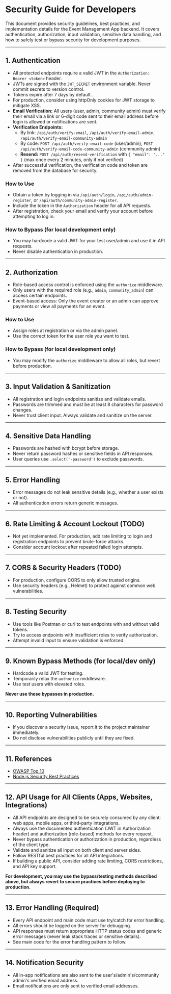 # Security Guide for Developers

This document provides security guidelines, best practices, and implementation details for the Event Management App backend. It covers authentication, authorization, input validation, sensitive data handling, and how to safely test or bypass security for development purposes.

---

## 1. Authentication
- All protected endpoints require a valid JWT in the `Authorization: Bearer <token>` header.
- JWTs are signed with the `JWT_SECRET` environment variable. Never commit secrets to version control.
- Tokens expire after 7 days by default.
- For production, consider using httpOnly cookies for JWT storage to mitigate XSS.
- **Email Verification:** All users (user, admin, community admin) must verify their email via a link or 6-digit code sent to their email address before login is allowed or notifications are sent.
- **Verification Endpoints:**
  - By link: `/api/auth/verify-email`, `/api/auth/verify-email-admin`, `/api/auth/verify-email-community-admin`
  - By code: `POST /api/auth/verify-email-code` (user/admin), `POST /api/auth/verify-email-code-community-admin` (community admin)
  - **Resend:** `POST /api/auth/resend-verification` with `{ "email": "..." }` (max once every 2 minutes, only if not verified)
- After successful verification, the verification code and token are removed from the database for security.

### How to Use
- Obtain a token by logging in via `/api/auth/login`, `/api/auth/admin-register`, or `/api/auth/community-admin-register`.
- Include the token in the `Authorization` header for all API requests.
- After registration, check your email and verify your account before attempting to log in.

### How to Bypass (for local development only)
- You may hardcode a valid JWT for your test user/admin and use it in API requests.
- Never disable authentication in production.

---

## 2. Authorization
- Role-based access control is enforced using the `authorize` middleware.
- Only users with the required role (e.g., `admin`, `community_admin`) can access certain endpoints.
- Event-based access: Only the event creator or an admin can approve payments or view all payments for an event.

### How to Use
- Assign roles at registration or via the admin panel.
- Use the correct token for the user role you want to test.

### How to Bypass (for local development only)
- You may modify the `authorize` middleware to allow all roles, but revert before production.

---

## 3. Input Validation & Sanitization
- All registration and login endpoints sanitize and validate emails.
- Passwords are trimmed and must be at least 8 characters for password changes.
- Never trust client input. Always validate and sanitize on the server.

---

## 4. Sensitive Data Handling
- Passwords are hashed with bcrypt before storage.
- Never return password hashes or sensitive fields in API responses.
- User queries use `.select('-password')` to exclude passwords.

---

## 5. Error Handling
- Error messages do not leak sensitive details (e.g., whether a user exists or not).
- All authentication errors return generic messages.

---

## 6. Rate Limiting & Account Lockout (TODO)
- Not yet implemented. For production, add rate limiting to login and registration endpoints to prevent brute-force attacks.
- Consider account lockout after repeated failed login attempts.

---

## 7. CORS & Security Headers (TODO)
- For production, configure CORS to only allow trusted origins.
- Use security headers (e.g., Helmet) to protect against common web vulnerabilities.

---

## 8. Testing Security
- Use tools like Postman or curl to test endpoints with and without valid tokens.
- Try to access endpoints with insufficient roles to verify authorization.
- Attempt invalid input to ensure validation is enforced.

---

## 9. Known Bypass Methods (for local/dev only)
- Hardcode a valid JWT for testing.
- Temporarily relax the `authorize` middleware.
- Use test users with elevated roles.

**Never use these bypasses in production.**

---

## 10. Reporting Vulnerabilities
- If you discover a security issue, report it to the project maintainer immediately.
- Do not disclose vulnerabilities publicly until they are fixed.

---

## 11. References
- [OWASP Top 10](https://owasp.org/www-project-top-ten/)
- [Node.js Security Best Practices](https://cheatsheetseries.owasp.org/cheatsheets/Nodejs_Security_Cheat_Sheet.html)

---

## 12. API Usage for All Clients (Apps, Websites, Integrations)
- All API endpoints are designed to be securely consumed by any client: web apps, mobile apps, or third-party integrations.
- Always use the documented authentication (JWT in Authorization header) and authorization (role-based) methods for every request.
- Never bypass authentication or authorization in production, regardless of the client type.
- Validate and sanitize all input on both client and server sides.
- Follow RESTful best practices for all API integrations.
- If building a public API, consider adding rate limiting, CORS restrictions, and API key support.

**For development, you may use the bypass/testing methods described above, but always revert to secure practices before deploying to production.**

---

## 13. Error Handling (Required)
- Every API endpoint and main code must use try/catch for error handling.
- All errors should be logged on the server for debugging.
- API responses must return appropriate HTTP status codes and generic error messages (never leak stack traces or sensitive details).
- See main code for the error handling pattern to follow.

---

## 14. Notification Security
- All in-app notifications are also sent to the user's/admin's/community admin's verified email address.
- Email notifications are only sent to verified email addresses.
